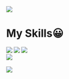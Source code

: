 


<!DOCTYPE html>
<html lang="ko">
<head>
    <meta charset="UTF-8">
    <meta http-equiv="X-UA-Compatible" content="IE=edge">
    <meta name="viewport" content="width=device-width, initial-scale=1.0">
</head>
<body>
    <img src="https://capsule-render.vercel.app/api?type=waving&color=auto&height=200&section=header&text=mynxun1&fontSize=90" />
	<h1>My Skills😀</h1>
	<img src="https://img.shields.io/badge/python-3776AB?style=flat&logo=Python&logoColor=white"/>
	<img src="https://img.shields.io/badge/spring-6DB33F?style=flat&logo=Spring&logoColor=white"/>
	<img src="https://img.shields.io/badge/javascript-F7DF1E?style=flat&logo=Javascript&logoColor=white"/>
	<br>
    	<img src="https://github-readme-stats.vercel.app/api/top-langs/?username=ram927&layout=compact"><br><br>
	<img src="https://github-readme-stats.vercel.app/api?username=ram927&show_icons=true">




        
</body>
</html>


